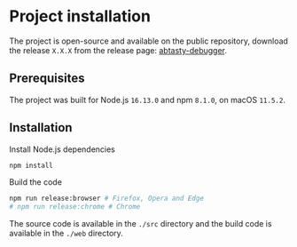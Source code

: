 # Project installation

The project is open-source and available on the public repository, download the release `X.X.X` from the release page: [abtasty-debugger](https://github.com/yoriiis/abtasty-debugger/releases/tag/X.X.X).

## Prerequisites

The project was built for Node.js `16.13.0` and npm `8.1.0`, on macOS `11.5.2`.

## Installation

Install Node.js dependencies

```bash
npm install
```

Build the code

```bash
npm run release:browser # Firefox, Opera and Edge
# npm run release:chrome # Chrome
```

The source code is available in the `./src` directory and the build code is available in the `./web` directory.
